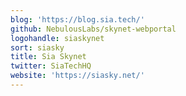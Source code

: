 ```yaml
---
blog: 'https://blog.sia.tech/'
github: NebulousLabs/skynet-webportal
logohandle: siaskynet
sort: siasky
title: Sia Skynet
twitter: SiaTechHQ
website: 'https://siasky.net/'
---
```

